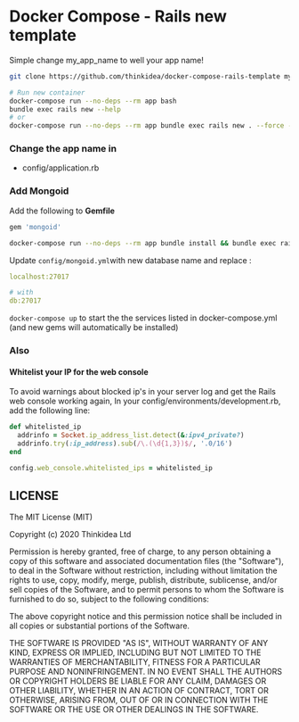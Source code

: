 # Docker Compose - Rails new template

Simple change my_app_name to well your app name!

```bash
git clone https://github.com/thinkidea/docker-compose-rails-template my_app_name && cd my_app_name && rm -rf .git && rm README.md

# Run new container
docker-compose run --no-deps --rm app bash
bundle exec rails new --help
# or
docker-compose run --no-deps --rm app bundle exec rails new . --force --skip-active-record --skip-bundle --skip-webpack-install
```

### Change the app name in

- config/application.rb

### Add Mongoid

Add the following to **Gemfile**

```ruby
gem 'mongoid'
```

```bash
docker-compose run --no-deps --rm app bundle install && bundle exec rails g mongoid:config
```

Update `config/mongoid.yml`with new database name and replace :

```yaml
localhost:27017

# with
db:27017
```

`docker-compose up` to start the the services listed in docker-compose.yml (and new gems will automatically be installed)

### Also

#### Whitelist your IP for the web console

To avoid warnings about blocked ip's in your server log and get the Rails web console working again, In your config/environments/development.rb, add the following line:

```ruby
def whitelisted_ip
  addrinfo = Socket.ip_address_list.detect(&:ipv4_private?)
  addrinfo.try(:ip_address).sub(/\.(\d{1,3})$/, '.0/16')
end

config.web_console.whitelisted_ips = whitelisted_ip
```

## LICENSE

The MIT License (MIT)

Copyright (c) 2020 Thinkidea Ltd

Permission is hereby granted, free of charge, to any person obtaining a copy
of this software and associated documentation files (the "Software"), to deal
in the Software without restriction, including without limitation the rights
to use, copy, modify, merge, publish, distribute, sublicense, and/or sell
copies of the Software, and to permit persons to whom the Software is
furnished to do so, subject to the following conditions:

The above copyright notice and this permission notice shall be included in all
copies or substantial portions of the Software.

THE SOFTWARE IS PROVIDED "AS IS", WITHOUT WARRANTY OF ANY KIND, EXPRESS OR
IMPLIED, INCLUDING BUT NOT LIMITED TO THE WARRANTIES OF MERCHANTABILITY,
FITNESS FOR A PARTICULAR PURPOSE AND NONINFRINGEMENT. IN NO EVENT SHALL THE
AUTHORS OR COPYRIGHT HOLDERS BE LIABLE FOR ANY CLAIM, DAMAGES OR OTHER
LIABILITY, WHETHER IN AN ACTION OF CONTRACT, TORT OR OTHERWISE, ARISING FROM,
OUT OF OR IN CONNECTION WITH THE SOFTWARE OR THE USE OR OTHER DEALINGS IN THE
SOFTWARE.

